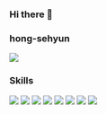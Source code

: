 ### Hi there 👋

<!--
**hong-sehyun/hong-sehyun** is a ✨ _special_ ✨ repository because its `README.md` (this file) appears on your GitHub profile.

Here are some ideas to get you started:

- 🔭 I’m currently working on ...
- 🌱 I’m currently learning ...
- 👯 I’m looking to collaborate on ...
- 🤔 I’m looking for help with ...
- 💬 Ask me about ...
- 📫 How to reach me: ...
- 😄 Pronouns: ...
- ⚡ Fun fact: ...
-->

<!-- <a href="tistory.com"><img src="https://img.shields.io/badge/<LABEL>-<Blog>-<COLOR>"/></a> -->
<!-- <img src="https://img.shields.io/badge/이름-색상코드?style=flat-square&logo=로고명&logoColor=로고색"/> -->

### hong-sehyun
<div>
<!-- <a href="https://naver.com"><img src="https://img.shields.io/badge/Naver-03C75A?style=flat-square&logo=Naver&logoColor=white"/></a>
<a href="https://tistory.com"><img src="https://img.shields.io/badge/Tistory-000000?style=flat-square&logo=Tistory&logoColor=white"/></a> -->
<a href="https://bitter-crane-65f.notion.site/dff09b1aa7cf4dbaa5cdd0811ef71245?v=62142e5ffe8f428fb0018a2a9027c388&pvs=4"><img src="https://img.shields.io/badge/Notion-000000?style=flat-square&logo=Notion&logoColor=white"/></a>
  
</div>

### Skills
<div>
  <img src="https://img.shields.io/badge/Java-007396?style=flat-square&logo=Java&logoColor=white"/>
  <img src="https://img.shields.io/badge/JavaScript-F7DF1E?style=flat-square&logo=JavaScript&logoColor=black"/>
  <img src="https://img.shields.io/badge/React-61DAFB?style=flat-square&logo=React&logoColor=black"/>

  <img src="https://img.shields.io/badge/MySQL-4479A1?style=flat-square&logo=MySQL&logoColor=white"/>
  <img src="https://img.shields.io/badge/Spring-6DB33F?style=flat-square&logo=Spring&logoColor=white"/>
  <img src="https://img.shields.io/badge/Python-3776AB?style=flat-square&logo=Python&logoColor=white"/>

  <img src="https://img.shields.io/badge/R-276DC3?style=flat-square&logo=R&logoColor=white"/>
  <img src="https://img.shields.io/badge/TensorFlow-FF6F00?style=flat-square&logo=TensorFlow&logoColor=white"/>


</div>
